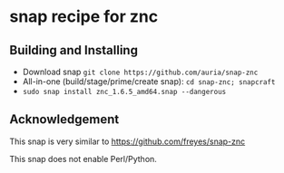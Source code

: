 # snap recipe for znc

## Building and Installing

* Download snap `git clone https://github.com/auria/snap-znc`
* All-in-one (build/stage/prime/create snap): `cd snap-znc; snapcraft`
* `sudo snap install znc_1.6.5_amd64.snap --dangerous`

## Acknowledgement

This snap is very similar to https://github.com/freyes/snap-znc

This snap does not enable Perl/Python.
